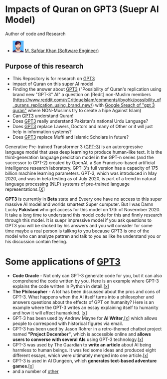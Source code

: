 # Impacts of Quran on GPT3 (Suepr AI Model)
Author of code and Research
  - <img src="/Images/My%20Images/Muhammad-Safdar-Khan.jpg" width="35px"> [M. Safdar Khan (Software Engineer)](https://twitter.com/theSafdarKhan)

## Purpose of this research 
 - This Repository is for research on [GPT3](https://openai.com/blog/openai-api/)
 - impact of Quran on this super AI model
 - Finding the answer about [GPT3](https://en.wikipedia.org/wiki/GPT-3) ("Possibility of Quran's replication using brand new "GPT-3" AI" a question on [Redit] non-Muslim members  (https://www.reddit.com/r/CritiqueIslam/comments/ibyohk/possibility_of_qurans_replication_using_brand_new/) with [Google Sreach of "gpt 3 quran"](https://www.google.com/search?q=gpt+3+quran&oq=gpt+3+&aqs=chrome.1.69i57j69i59j0i457j0i395l2j69i61j69i60l2.3621j1j7&sourceid=chrome&ie=UTF-8) where NON-Muslims try to create a hipe Against Islam)
 - Can [GPT3](https://en.wikipedia.org/wiki/GPT-3) understand Quran!
 - Does [GPT3](https://en.wikipedia.org/wiki/GPT-3) really understand Pakistan's national Urdu Language?
 - Does [GPT3](https://en.wikipedia.org/wiki/GPT-3) replace Lawers, Doctors and many of Other or it will just help in information systems?
 - Does [GPT3](https://en.wikipedia.org/wiki/GPT-3) replace Mufti and Islamic Scholars in future?

Generative Pre-trained Transformer 3 ([GPT-3](https://en.wikipedia.org/wiki/GPT-3)) is an autoregressive language model that uses deep learning to produce human-like text. It is the third-generation language prediction model in the GPT-n series (and the successor to GPT-2) created by OpenAI, a San Francisco-based artificial intelligence research laboratory. GPT-3's full version has a capacity of 175 billion machine learning parameters. GPT-3, which was introduced in May 2020, and was in beta testing as of July 2020, is part of a trend in natural language processing (NLP) systems of pre-trained language representations.[[X](https://en.wikipedia.org/wiki/GPT-3)]

**GPT3** is currently in **Beta** state and Eveery one have no access to this super massive AI model and worlds smartest Super cumputer. But I was Damn Lucky **Pakistani** who get access for this model on 17th of Novermber 2020. It take a long time to understand this model code for this and finnly research through this model. It is suepr impressive model if you ask questions to GPT3 you will be shoked by his answers and you will consider for some time maybe a real person is talikng to you because GPT3 is one of the model who can analyze pattren and talk to you as like he understand you or his discussion contain feeling. 

# Some applications of [GPT3](https://en.wikipedia.org/wiki/GPT-3)
  - **Code Oracle** - Not only can GPT-3 generate code for you, but it can also comprehend the code written by you. Here is an example where GPT-3 explains the code written in Python in detail.[[x](https://twitter.com/amasad/status/1285789362647478272)]
  - **The Philosopher** - A lot has been discussed about the pros and cons of GPT-3. What happens when the AI itself turns into a philosopher and answers questions about the effects of GPT on humanity? Here is an example where the GPT-3 writes an essay explaining itself to humanity and how it will affect humankind. [[x](https://twitter.com/raphamilliere/status/1289129723310886912)]  
  - GPT-3 has been used by Andrew Mayne for **AI Writer**,[[x](https://www.aiwriter.app/)] which allows people to correspond with historical figures via email.
  - GPT-3 has been used by Jason Rohrer in a retro-themed chatbot project named **"Project December"**, which is accessible online and **allows users to converse with several AIs** using GPT-3 technology.[[x](https://en.wikipedia.org/wiki/Jason_Rohrer)]
  - GPT-3 was used by The Guardian to **write an article** about AI being harmless to human beings. It was fed some ideas and produced eight different essays, which were ultimately  merged into one article.[[x](https://www.theguardian.com/commentisfree/2020/sep/08/robot-wrote-this-article-gpt-3)]
  - GPT-3 is used in AI Dungeon, which **generates text-based adventure games**.[[x](https://en.wikipedia.org/wiki/AI_Dungeon)]
  - and a number of [other](https://www.educative.io/blog/top-uses-gpt-3-deep-learning) 

